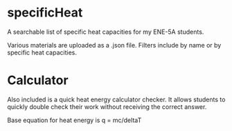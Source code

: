 specificHeat
============

A searchable list of specific heat capacities for my ENE-5A students.

Various materials are uploaded as a .json file. Filters include by name or by specific heat capacities.

Calculator
============
Also included is a quick heat energy calculator checker. It allows students to quickly double check their work without receiving the correct answer.

Base equation for heat energy is q = mc/deltaT

